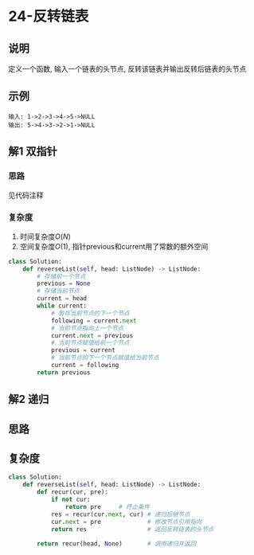 # 24-反转链表

## 说明
定义一个函数, 输入一个链表的头节点, 反转该链表并输出反转后链表的头节点

## 示例
```
输入: 1->2->3->4->5->NULL
输出: 5->4->3->2->1->NULL
```

## 解1 双指针

### 思路
见代码注释

### 复杂度
1. 时间复杂度$O(N)$
2. 空间复杂度$O(1)$, 指针previous和current用了常数的额外空间

```python
class Solution:
    def reverseList(self, head: ListNode) -> ListNode:
        # 存储前一个节点
        previous = None
        # 存储当前节点
        current = head
        while current:
            # 暂存当前节点的下一个节点
            following = current.next
            # 当前节点指向上一个节点
            current.next = previous
            # 当前节点赋值给前一个节点
            previous = current
            # 当前节点的下一个节点赋值给当前节点
            current = following
        return previous
```

## 解2 递归

## 思路

## 复杂度

```python
class Solution:
    def reverseList(self, head: ListNode) -> ListNode:
        def recur(cur, pre):
            if not cur:
                return pre     # 终止条件
            res = recur(cur.next, cur) # 递归后继节点
            cur.next = pre             # 修改节点引用指向
            return res                 # 返回反转链表的头节点
        
        return recur(head, None)       # 调用递归并返回
```
